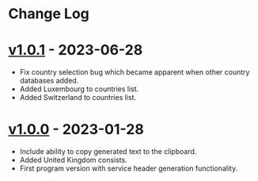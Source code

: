 # Change Log

# [v1.0.1](https://github.com/Railway-Op-Sim/RailOSConsist/releases/tag/v1.0.1) - 2023-06-28
- Fix country selection bug which became apparent when other country databases added.
- Added Luxembourg to countries list.
- Added Switzerland to countries list.

# [v1.0.0](https://github.com/Railway-Op-Sim/RailOSConsist/releases/tag/v1.0.0) - 2023-01-28
- Include ability to copy generated text to the clipboard.
- Added United Kingdom consists.
- First program version with service header generation functionality.
